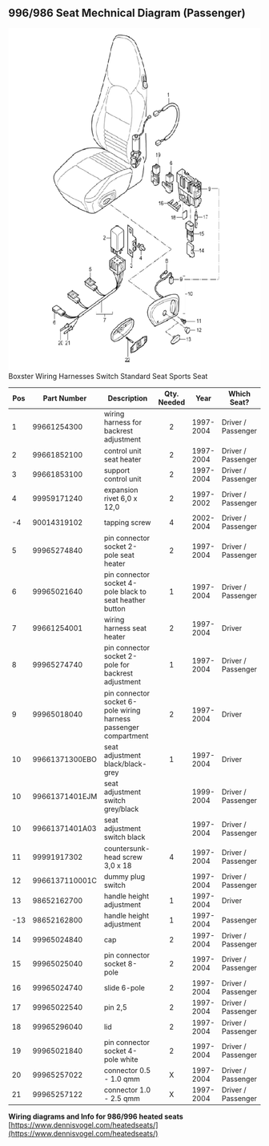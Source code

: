 ## 996/986 Seat Mechnical Diagram (Passenger)
![image3]Boxster Wiring Harnesses Switch Standard Seat Sports Seat

| Pos | Part Number | Description | Qty. Needed | Year | Which Seat? |
| --- | --- | --- | :---: | --- | --- |
| 1 | 99661254300 | wiring harness for backrest adjustment | 2 | 1997-2004 | Driver / Passenger |
| 2 | 99661852100 | control unit seat heater | 2 | 1997-2004 | Driver / Passenger |
| 3 | 99661853100 | support control unit | 2 | 1997-2004 | Driver / Passenger |
| 4 | 99959171240 | expansion rivet 6,0 x 12,0 | 2 | 1997-2002 | Driver / Passenger |
| -4 | 90014319102 | tapping screw | 4 | 2002-2004 | Driver / Passenger |
| 5 | 99965274840 | pin connector socket 2-pole seat heater | 2 | 1997-2004 | Driver / Passenger |
| 6 | 99965021640 | pin connector socket 4-pole black to seat heather button | 1 | 1997-2004 | Driver / Passenger |
| 7 | 99661254001 | wiring harness seat heater | 2 | 1997-2004 | Driver |
| 8 | 99965274740 | pin connector socket 2-pole for backrest adjustment | 1 | 1997-2004 | Driver / Passenger |
| 9 | 99965018040 | pin connector socket 6-pole wiring harness passenger compartment | 2 | 1997-2004 | Driver |
| 10 | 99661371300EBO | seat adjustment  black/black-grey | 1 | 1997-2004 | Driver |
| 10 | 99661371401EJM | seat adjustment switch grey/black |  | 1999-2004 | Driver / Passenger |
| 10 | 99661371401A03 | seat adjustment switch black |  | 1997-2004 | Driver / Passenger |
| 11 | 99991917302 | countersunk-head screw 3,0 x 18 | 4 | 1997-2004 | Driver / Passenger |
| 12 | 9966137110001C | dummy plug switch |  | 1997-2004 | Driver / Passenger |
| 13 | 98652162700 | handle height adjustment | 1 | 1997-2004 | Driver |
| -13 | 98652162800 | handle height adjustment | 1 | 1997-2004 | Passenger |
| 14 | 99965024840 | cap | 2 | 1997-2004 | Driver / Passenger |
| 15 | 99965025040 | pin connector socket 8-pole | 2 | 1997-2004 | Driver / Passenger |
| 16 | 99965024740 | slide 6-pole | 2 | 1997-2004 | Driver / Passenger |
| 17 | 99965022540 | pin 2,5 | 2 | 1997-2004 | Driver / Passenger |
| 18 | 99965296040 | lid | 2 | 1997-2004 | Driver / Passenger |
| 19 | 99965021840 | pin connector socket 4-pole white | 2 | 1997-2004 | Driver / Passenger |
| 20 | 99965257022 | connector 0.5 - 1.0 qmm | X | 1997-2004 | Driver / Passenger |
| 21 | 99965257122 | connector 1.0 - 2.5 qmm | X | 1997-2004 | Driver / Passenger |


**Wiring diagrams and Info for 986/996 heated seats**  
[https://www.dennisvogel.com/heatedseats/](https://www.dennisvogel.com/heatedseats/)





<!-- Images Source Links -->

[image1]: diagrams/image1.png

[image2]: diagrams/image2.png

[image3]: diagrams/image3.png

[986_passenger_seat_wiring]: diagrams/986-passenger-seat-wiring.png

[yellow_connector]: diagrams/yellow-connector.png

[yellow_connector_clean]: diagrams/yellow_connector_clean.png

[987_seat_mechanical]: diagrams/image7.png

[seat_control_module_isometric]: diagrams/image8.png

[seat_schematic_offical]: diagrams/image9.png

[seat_schematic_rainbow]: diagrams/image10.png

[gateway_isometric_view]: diagrams/image11.png

[gateway_connector]: diagrams/image12.png

[gateway_schematic]: diagrams/image13.png

[door_ctrl_schematic]: diagrams/image14.png

[mem_switch_schematic]: diagrams/image15.png

[mem_button_photo]: diagrams/image16.png

[mem_button_graphic]: diagrams/image17.png

[mem_button_connector]: diagrams/image18.png

[odbii_connector]: diagrams/odbii_connector.png

[system_wiring]: diagrams/987_system_wiring.png

[image21]: diagrams/image21.png

[image22]: diagrams/image22.png

[image23]: diagrams/image23.png

[image24]: diagrams/image24.png

[image25]: diagrams/image25.png

[image26]: diagrams/image26.png

[image27]: diagrams/image27.png

[997-seat-controller-connector]: diagrams/997-seat-controller-connector.png

[997-seat-controller-top]: diagrams/997-seat-controller-top.png

[can_playback_harness]: diagrams/can_playback_schematic_base_config.png

[can_remove_resistor]: diagrams/can_remove_resistor.png

[aruduino_ide_manual_control]: diagrams/arduino-ide-manual-control.png